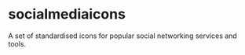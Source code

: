 socialmediaicons
================

A set of standardised icons for popular social networking services and tools.